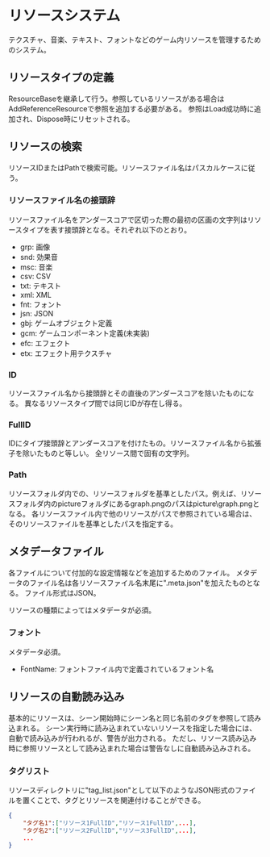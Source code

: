 # リソースシステム

テクスチャ、音楽、テキスト、フォントなどのゲーム内リソースを管理するためのシステム。

## リソースタイプの定義

ResourceBaseを継承して行う。参照しているリソースがある場合はAddReferenceResourceで参照を追加する必要がある。
参照はLoad成功時に追加され、Dispose時にリセットされる。

## リソースの検索

リソースIDまたはPathで検索可能。リソースファイル名はパスカルケースに従う。

### リソースファイル名の接頭辞

リソースファイル名をアンダースコアで区切った際の最初の区画の文字列はリソースタイプを表す接頭辞となる。それぞれ以下のとおり。

- grp: 画像
- snd: 効果音
- msc: 音楽
- csv: CSV
- txt: テキスト
- xml: XML
- fnt: フォント
- jsn: JSON
- gbj: ゲームオブジェクト定義
- gcm: ゲームコンポーネント定義(未実装)
- efc: エフェクト
- etx: エフェクト用テクスチャ

### ID

リソースファイル名から接頭辞とその直後のアンダースコアを除いたものになる。
異なるリソースタイプ間では同じIDが存在し得る。

### FullID

IDにタイプ接頭辞とアンダースコアを付けたもの。リソースファイル名から拡張子を除いたものと等しい。
全リソース間で固有の文字列。

### Path

リソースフォルダ内での、リソースフォルダを基準としたパス。例えば、リソースフォルダ内のpictureフォルダにあるgraph.pngのパスはpicture\graph.pngとなる。
各リソースファイル内で他のリソースがパスで参照されている場合は、そのリソースファイルを基準としたパスを指定する。

## メタデータファイル

各ファイルについて付加的な設定情報などを追加するためのファイル。
メタデータのファイル名は各リソースファイル名末尾に".meta.json"を加えたものとなる。
ファイル形式はJSON。

リソースの種類によってはメタデータが必須。

### フォント

メタデータ必須。

- FontName: フォントファイル内で定義されているフォント名

## リソースの自動読み込み

基本的にリソースは、シーン開始時にシーン名と同じ名前のタグを参照して読み込まれる。
シーン実行時に読み込まれていないリソースを指定した場合には、自動で読み込みが行われるが、警告が出力される。
ただし、リソース読み込み時に参照リソースとして読み込まれた場合は警告なしに自動読み込みされる。

### タグリスト

リソースディレクトリに"tag_list.json"として以下のようなJSON形式のファイルを置くことで、タグとリソースを関連付けることができる。

```json
{
    "タグ名1":["リソース1FullID","リソース1FullID",...],
    "タグ名2":["リソース2FullID","リソース3FullID",...],
    ...
}
```

